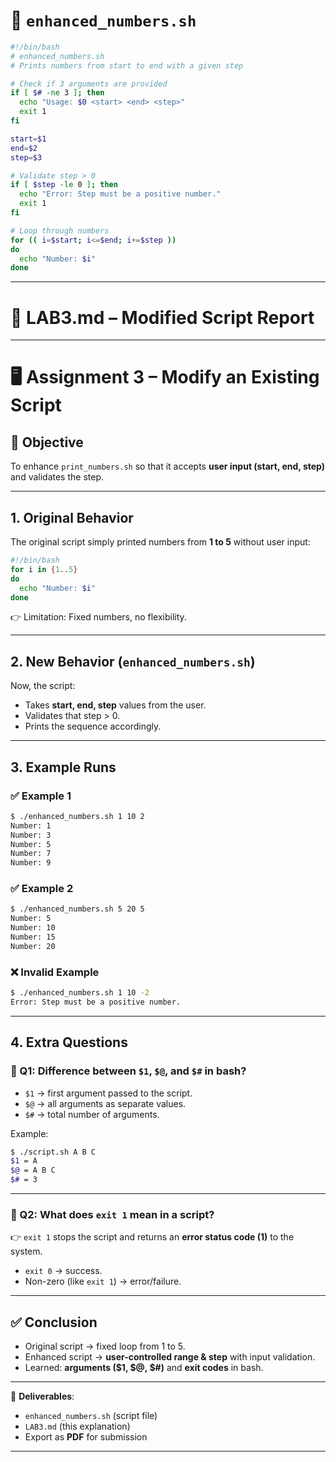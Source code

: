 

# 📜 `enhanced_numbers.sh`

```bash
#!/bin/bash
# enhanced_numbers.sh
# Prints numbers from start to end with a given step

# Check if 3 arguments are provided
if [ $# -ne 3 ]; then
  echo "Usage: $0 <start> <end> <step>"
  exit 1
fi

start=$1
end=$2
step=$3

# Validate step > 0
if [ $step -le 0 ]; then
  echo "Error: Step must be a positive number."
  exit 1
fi

# Loop through numbers
for (( i=$start; i<=$end; i+=$step ))
do
  echo "Number: $i"
done
```

---

# 📄 LAB3.md – Modified Script Report

---

# 🖥️ Assignment 3 – Modify an Existing Script

## 🎯 Objective

To enhance `print_numbers.sh` so that it accepts **user input (start, end, step)** and validates the step.

---

## **1. Original Behavior**

The original script simply printed numbers from **1 to 5** without user input:

```bash
#!/bin/bash
for i in {1..5}
do
  echo "Number: $i"
done
```

👉 Limitation: Fixed numbers, no flexibility.

---

## **2. New Behavior (`enhanced_numbers.sh`)**

Now, the script:

* Takes **start, end, step** values from the user.
* Validates that step > 0.
* Prints the sequence accordingly.

---

## **3. Example Runs**

### ✅ Example 1

```bash
$ ./enhanced_numbers.sh 1 10 2
Number: 1
Number: 3
Number: 5
Number: 7
Number: 9
```

### ✅ Example 2

```bash
$ ./enhanced_numbers.sh 5 20 5
Number: 5
Number: 10
Number: 15
Number: 20
```

### ❌ Invalid Example

```bash
$ ./enhanced_numbers.sh 1 10 -2
Error: Step must be a positive number.
```

---

## **4. Extra Questions**

### 🔹 Q1: Difference between `$1`, `$@`, and `$#` in bash?

* `$1` → first argument passed to the script.
* `$@` → all arguments as separate values.
* `$#` → total number of arguments.

Example:

```bash
$ ./script.sh A B C
$1 = A
$@ = A B C
$# = 3
```

---

### 🔹 Q2: What does `exit 1` mean in a script?

👉 `exit 1` stops the script and returns an **error status code (1)** to the system.

* `exit 0` → success.
* Non-zero (like `exit 1`) → error/failure.

---

## ✅ Conclusion

* Original script → fixed loop from 1 to 5.
* Enhanced script → **user-controlled range & step** with input validation.
* Learned: **arguments (\$1, \$@, \$#)** and **exit codes** in bash.

---

📌 **Deliverables**:

* `enhanced_numbers.sh` (script file)
* `LAB3.md` (this explanation)
* Export as **PDF** for submission

---

